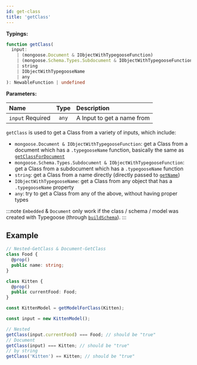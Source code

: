 ```yaml
---
id: get-class
title: 'getClass'
---
```


**Typings:**

```ts
function getClass(
  input:
    | (mongoose.Document & IObjectWithTypegooseFunction)
    | (mongoose.Schema.Types.Subdocument & IObjectWithTypegooseFunction)
    | string
    | IObjectWithTypegooseName
    | any
): NewableFunction | undefined
```

**Parameters:**

| Name                                                         | Type  | Description                |
| :----------------------------------------------------------- | :---: | :------------------------- |
| `input` <span class="badge badge--secondary">Required</span> | `any` | A Input to get a name from |

`getClass` is used to get a Class from a variety of inputs, which include:

- `mongoose.Document & IObjectWithTypegooseFunction`: get a Class from a document which has a `.typegooseName` function, basically the same as [`getClassForDocument`](./getClassForDocument.md)
- `mongoose.Schema.Types.Subdocument & IObjectWithTypegooseFunction`: get a Class from a subdocument which has a `.typegooseName` function
- `string`: get a Class from a name directly (directly passed to [`getName`](./getName.md))
- `IObjectWithTypegooseName`: get a Class from any object that has a `.typegooseName` property
- `any`: try to get a Class from any of the above, without having proper types

:::note
`Embedded` & `Document` only work if the class / schema / model was created with Typegoose (through [`buildSchema`](./buildSchema.md)).
:::

## Example

```ts
// Nested-GetClass & Document-GetClass
class Food {
  @prop()
  public name: string;
}

class Kitten {
  @prop()
  public currentFood: Food;
}

const KittenModel = getModelForClass(Kitten);

const input = new KittenModel();

// Nested
getClass(input.currentFood) === Food; // should be "true"
// Document
getClass(input) === Kitten; // should be "true"
// by string
getClass('Kitten') == Kitten; // should be "true"
```
